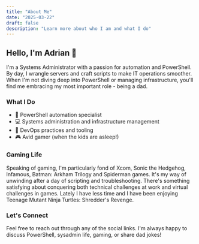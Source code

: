 ```yaml
---
title: "About Me"
date: "2025-03-22"
draft: false
description: "Learn more about who I am and what I do"
---
```


## Hello, I'm Adrian 👋

I'm a Systems Administrator with a passion for automation and PowerShell. By day, I wrangle servers and craft scripts to make IT operations smoother. When I'm not diving deep into PowerShell or managing infrastructure, you'll find me embracing my most important role - being a dad.

### What I Do

- 🔧 PowerShell automation specialist
- 💻 Systems administration and infrastructure management
- 🤖 DevOps practices and tooling
- 🎮 Avid gamer (when the kids are asleep!)

### Gaming Life

Speaking of gaming, I'm particularly fond of Xcom, Sonic the Hedgehog, Infamous, Batman: Arkham Trilogy and Spiderman games. It's my way of unwinding after a day of scripting and troubleshooting. There's something satisfying about conquering both technical challenges at work and virtual challenges in games. Lately I have less time and I have been enjoying Teenage Mutant Ninja Turtles: Shredder's Revenge.

### Let's Connect

Feel free to reach out through any of the social links. I'm always happy to discuss PowerShell, sysadmin life, gaming, or share dad jokes!